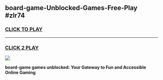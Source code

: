 
## board-game-Unblocked-Games-Free-Play #zlr74
<h3>
<a href="https://us.freeplayer.one?title=board-game&ref=9M">CLICK TO PLAY</a></h3>
<hr>

<h3>
<a href="https://us.freeplayer.one?title=board-game&ref=9M">CLICK 2 PLAY</a>
  
</h3>

<a href="https://us.freeplayer.one?title=board-game&ref=9M"><img src="https://clearcache.store/games.png"></a>


**board-game games unblocked: Your Gateway to Fun and Accessible Online Gaming**
